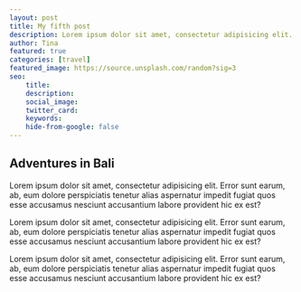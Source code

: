 ```yaml
---
layout: post
title: My fifth post 
description: Lorem ipsum dolor sit amet, consectetur adipisicing elit. Error sunt earum, ab, eum dolore perspiciatis tenetur alias aspernatur
author: Tina
featured: true
categories: [travel]
featured_image: https://source.unsplash.com/random?sig=3
seo: 
    title: 
    description: 
    social_image: 
    twitter_card:
    keywords: 
    hide-from-google: false
---
```


## Adventures in Bali 

Lorem ipsum dolor sit amet, consectetur adipisicing elit. Error sunt earum, ab, eum dolore perspiciatis tenetur alias aspernatur impedit fugiat quos esse accusamus nesciunt accusantium labore provident hic ex est?

Lorem ipsum dolor sit amet, consectetur adipisicing elit. Error sunt earum, ab, eum dolore perspiciatis tenetur alias aspernatur impedit fugiat quos esse accusamus nesciunt accusantium labore provident hic ex est?

Lorem ipsum dolor sit amet, consectetur adipisicing elit. Error sunt earum, ab, eum dolore perspiciatis tenetur alias aspernatur impedit fugiat quos esse accusamus nesciunt accusantium labore provident hic ex est?